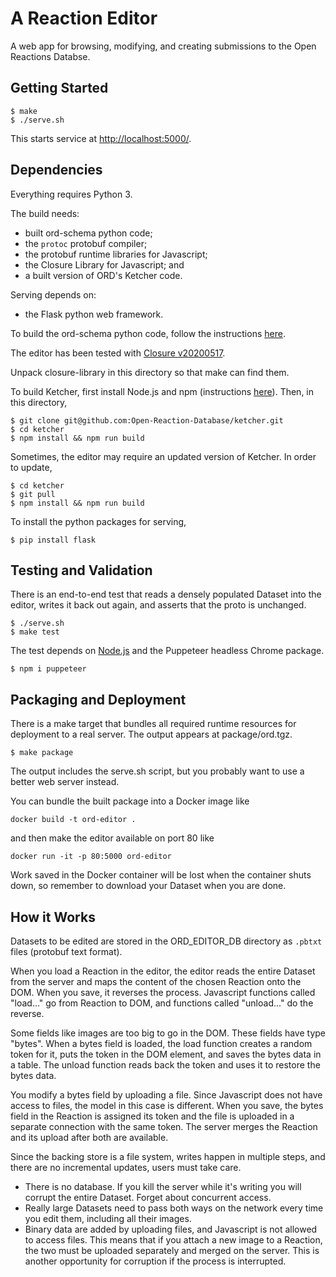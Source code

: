 # A Reaction Editor

A web app for browsing, modifying, and creating submissions to the
Open Reactions Databse.

## Getting Started

```
$ make
$ ./serve.sh
```

This starts service at [http://localhost:5000/](http://localhost:5000/).

## Dependencies

Everything requires Python 3.

The build needs:
* built ord-schema python code;
* the `protoc` protobuf compiler;
* the protobuf runtime libraries for Javascript;
* the Closure Library for Javascript; and
* a built version of ORD's Ketcher code.

Serving depends on:
* the Flask python web framework.

To build the ord-schema python code, follow the instructions [here](https://github.com/Open-Reaction-Database/ord-schema/blob/main/README.md).

The editor has been tested with [Closure
v20200517](https://github.com/google/closure-library/releases/).

Unpack closure-library in this directory so that make can find them.

To build Ketcher, first install Node.js and npm (instructions [here](https://nodejs.org/en/download/)). Then, in this directory,

```
$ git clone git@github.com:Open-Reaction-Database/ketcher.git
$ cd ketcher
$ npm install && npm run build
```

Sometimes, the editor may require an updated version of Ketcher. In order to update,  

```
$ cd ketcher
$ git pull
$ npm install && npm run build
```

To install the python packages for serving,

```
$ pip install flask
```

## Testing and Validation

There is an end-to-end test that reads a densely populated Dataset into the
editor, writes it back out again, and asserts that the proto is unchanged.

```
$ ./serve.sh
$ make test
```

The test depends on [Node.js](https://nodejs.org/en/download/) and the
Puppeteer headless Chrome package.

```
$ npm i puppeteer
```

## Packaging and Deployment

There is a make target that bundles all required runtime resources for
deployment to a real server. The output appears at package/ord.tgz.

```
$ make package
```

The output includes the serve.sh script, but you probably want to use a better
web server instead.

You can bundle the built package into a Docker image like

```
docker build -t ord-editor .
```

and then make the editor available on port 80 like

```
docker run -it -p 80:5000 ord-editor
```

Work saved in the Docker container will be lost when the container shuts down,
so remember to download your Dataset when you are done.

## How it Works

Datasets to be edited are stored in the ORD_EDITOR_DB directory as `.pbtxt`
files (protobuf text format).

When you load a Reaction in the editor, the editor reads the entire Dataset
from the server and maps the content of the chosen Reaction onto the DOM. When
you save, it reverses the process. Javascript functions called "load..." go
from Reaction to DOM, and functions called "unload..." do the reverse.

Some fields like images are too big to go in the DOM. These fields have type
"bytes". When a bytes field is loaded, the load function creates a random token
for it, puts the token in the DOM element, and saves the bytes data in a table.
The unload function reads back the token and uses it to restore the bytes data.

You modify a bytes field by uploading a file. Since Javascript does not have
access to files, the model in this case is different. When you save, the bytes
field in the Reaction is assigned its token and the file is uploaded in a
separate connection with the same token. The server merges the Reaction and its
upload after both are available.

Since the backing store is a file system, writes happen in multiple steps, and
there are no incremental updates, users must take care.

* There is no database. If you kill the server while it's writing you will 
  corrupt the entire Dataset. Forget about concurrent access.
* Really large Datasets need to pass both ways on the network every time you 
  edit them, including all their images.
* Binary data are added by uploading files, and Javascript is not allowed to 
  access files. This means that if you attach a new image to a Reaction, the
  two must be uploaded separately and merged on the server. This is another 
  opportunity for corruption if the process is interrupted.
